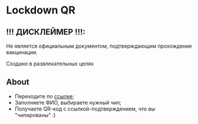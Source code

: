 # Lockdown QR
## !!! ДИСКЛЕЙМЕР !!!:
Не является официальным документом, подтверждающим прохождение вакцинации.

Создано в развлекательных целях

## About 
* Переходите по [ссылке](3.65.38.102:5000);
* Заполняете ФИО, выбираете нужный чип;
* Получаете QR-код с ссылкой-подтверждением, что вы "чипированы" :)